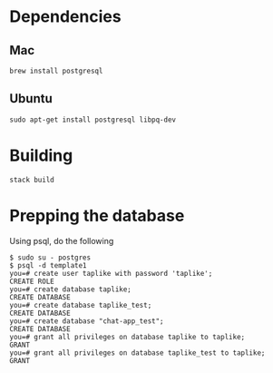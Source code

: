 # Dependencies

## Mac

```
brew install postgresql
```

## Ubuntu

```
sudo apt-get install postgresql libpq-dev
```

# Building

```
stack build
```

# Prepping the database

Using psql, do the following

```
$ sudo su - postgres
$ psql -d template1
you=# create user taplike with password 'taplike';
CREATE ROLE
you=# create database taplike;
CREATE DATABASE
you=# create database taplike_test;
CREATE DATABASE
you=# create database "chat-app_test";
CREATE DATABASE
you=# grant all privileges on database taplike to taplike;
GRANT
you=# grant all privileges on database taplike_test to taplike;
GRANT
```
